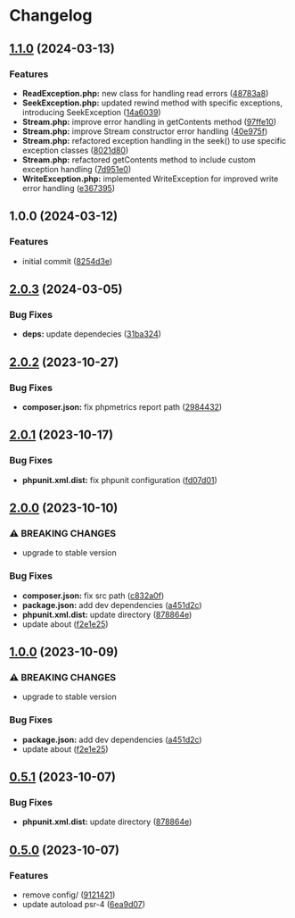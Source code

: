 # Changelog

## [1.1.0](https://github.com/SandroMiguel/php-streams/compare/v1.0.0...v1.1.0) (2024-03-13)


### Features

* **ReadException.php:** new class for handling read errors ([48783a8](https://github.com/SandroMiguel/php-streams/commit/48783a82efb93a31ccccd7d6559b5df4ac95567c))
* **SeekException.php:** updated rewind method with specific exceptions, introducing SeekException ([14a6039](https://github.com/SandroMiguel/php-streams/commit/14a603948fb44afb18814c36c30c45c97e59058a))
* **Stream.php:** improve error handling in getContents method ([97ffe10](https://github.com/SandroMiguel/php-streams/commit/97ffe10c2c87370d1b0dcffb3eacb1279629afa9))
* **Stream.php:** improve Stream constructor error handling ([40e975f](https://github.com/SandroMiguel/php-streams/commit/40e975f25454d12345b961182288045d8ded4f2d))
* **Stream.php:** refactored exception handling in the seek() to use specific exception classes ([8021d80](https://github.com/SandroMiguel/php-streams/commit/8021d80d634ca23f2aa16a806e5848c08f4abcf6))
* **Stream.php:** refactored getContents method to include custom exception handling ([7d951e0](https://github.com/SandroMiguel/php-streams/commit/7d951e07e92852596fb4d7dc366f4a564dd9b5a1))
* **WriteException.php:** implemented WriteException for improved write error handling ([e367395](https://github.com/SandroMiguel/php-streams/commit/e367395d059403464e843bac75bc1c40cd148ec3))

## 1.0.0 (2024-03-12)


### Features

* initial commit ([8254d3e](https://github.com/SandroMiguel/php-streams/commit/8254d3ed9519edd23e24431e67900a5cf947c994))

## [2.0.3](https://github.com/SandroMiguel/php-sceleto/compare/v2.0.2...v2.0.3) (2024-03-05)


### Bug Fixes

* **deps:** update dependecies ([31ba324](https://github.com/SandroMiguel/php-sceleto/commit/31ba32425a15af0fb0957f364596f849ad18d561))

## [2.0.2](https://github.com/SandroMiguel/php-sceleto/compare/v2.0.1...v2.0.2) (2023-10-27)


### Bug Fixes

* **composer.json:** fix phpmetrics report path ([2984432](https://github.com/SandroMiguel/php-sceleto/commit/298443256460686142d4d9f765c0ad5111e5a137))

## [2.0.1](https://github.com/SandroMiguel/php-sceleto/compare/v2.0.0...v2.0.1) (2023-10-17)


### Bug Fixes

* **phpunit.xml.dist:** fix phpunit configuration ([fd07d01](https://github.com/SandroMiguel/php-sceleto/commit/fd07d0118fccac09d94f88c414af056d505faada))

## [2.0.0](https://github.com/SandroMiguel/php-sceleto/compare/v1.0.0...v2.0.0) (2023-10-10)


### ⚠ BREAKING CHANGES

* upgrade to stable version

### Bug Fixes

* **composer.json:** fix src path ([c832a0f](https://github.com/SandroMiguel/php-sceleto/commit/c832a0f6dd48d1e095dd2d40895f010cbf41b112))
* **package.json:** add dev dependencies ([a451d2c](https://github.com/SandroMiguel/php-sceleto/commit/a451d2ccc444c3eedfa1a619ffd0608e1bfada19))
* **phpunit.xml.dist:** update directory ([878864e](https://github.com/SandroMiguel/php-sceleto/commit/878864e63557e6515e8201dcd9f3fccec83fc97d))
* update about ([f2e1e25](https://github.com/SandroMiguel/php-sceleto/commit/f2e1e2584f0b3942dd5651049935a9940fc2e6b5))

## [1.0.0](https://github.com/SandroMiguel/php-sceleto/compare/v0.5.1...v1.0.0) (2023-10-09)


### ⚠ BREAKING CHANGES

* upgrade to stable version

### Bug Fixes

* **package.json:** add dev dependencies ([a451d2c](https://github.com/SandroMiguel/php-sceleto/commit/a451d2ccc444c3eedfa1a619ffd0608e1bfada19))
* update about ([f2e1e25](https://github.com/SandroMiguel/php-sceleto/commit/f2e1e2584f0b3942dd5651049935a9940fc2e6b5))

## [0.5.1](https://github.com/SandroMiguel/php-sceleto/compare/v0.5.0...v0.5.1) (2023-10-07)


### Bug Fixes

* **phpunit.xml.dist:** update directory ([878864e](https://github.com/SandroMiguel/php-sceleto/commit/878864e63557e6515e8201dcd9f3fccec83fc97d))

## [0.5.0](https://github.com/SandroMiguel/php-sceleto/compare/0.4.2...v0.5.0) (2023-10-07)


### Features

* remove config/ ([9121421](https://github.com/SandroMiguel/php-sceleto/commit/912142155b731f80d29c82d6c6aec179a98125f2))
* update autoload psr-4 ([6ea9d07](https://github.com/SandroMiguel/php-sceleto/commit/6ea9d078e979eaf5103e1f16c3dda473dafbd159))
